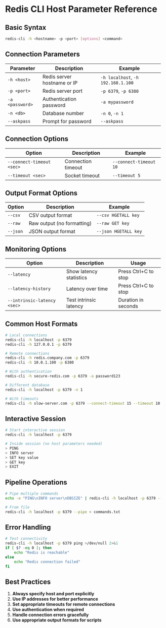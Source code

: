 # Redis CLI Host Parameter Reference

## Basic Syntax

```bash
redis-cli -h <hostname> -p <port> [options] <command>
```

## Connection Parameters

| Parameter | Description | Example |
|-----------|-------------|---------|
| `-h <host>` | Redis server hostname or IP | `-h localhost`, `-h 192.168.1.100` |
| `-p <port>` | Redis server port | `-p 6379`, `-p 6380` |
| `-a <password>` | Authentication password | `-a mypassword` |
| `-n <db>` | Database number | `-n 0`, `-n 1` |
| `--askpass` | Prompt for password | `--askpass` |

## Connection Options

| Option | Description | Example |
|--------|-------------|---------|
| `--connect-timeout <sec>` | Connection timeout | `--connect-timeout 10` |
| `--timeout <sec>` | Socket timeout | `--timeout 5` |

## Output Format Options

| Option | Description | Example |
|--------|-------------|---------|
| `--csv` | CSV output format | `--csv HGETALL key` |
| `--raw` | Raw output (no formatting) | `--raw GET key` |
| `--json` | JSON output format | `--json HGETALL key` |

## Monitoring Options

| Option | Description | Usage |
|--------|-------------|-------|
| `--latency` | Show latency statistics | Press Ctrl+C to stop |
| `--latency-history` | Latency over time | Press Ctrl+C to stop |
| `--intrinsic-latency <sec>` | Test intrinsic latency | Duration in seconds |

## Common Host Formats

```bash
# Local connections
redis-cli -h localhost -p 6379
redis-cli -h 127.0.0.1 -p 6379

# Remote connections
redis-cli -h redis.company.com -p 6379
redis-cli -h 10.0.1.100 -p 6380

# With authentication
redis-cli -h secure-redis.com -p 6379 -a password123

# Different database
redis-cli -h localhost -p 6379 -n 1

# With timeouts
redis-cli -h slow-server.com -p 6379 --connect-timeout 15 --timeout 10
```

## Interactive Session

```bash
# Start interactive session
redis-cli -h localhost -p 6379

# Inside session (no host parameters needed)
> PING
> INFO server
> SET key value
> GET key
> EXIT
```

## Pipeline Operations

```bash
# Pipe multiple commands
echo -e "PING\nINFO server\nDBSIZE" | redis-cli -h localhost -p 6379 --pipe

# From file
redis-cli -h localhost -p 6379 --pipe < commands.txt
```

## Error Handling

```bash
# Test connectivity
redis-cli -h localhost -p 6379 ping >/dev/null 2>&1
if [ $? -eq 0 ]; then
    echo "Redis is reachable"
else
    echo "Redis connection failed"
fi
```

## Best Practices

1. **Always specify host and port explicitly**
2. **Use IP addresses for better performance**
3. **Set appropriate timeouts for remote connections**
4. **Use authentication when required**
5. **Handle connection errors gracefully**
6. **Use appropriate output formats for scripts**
